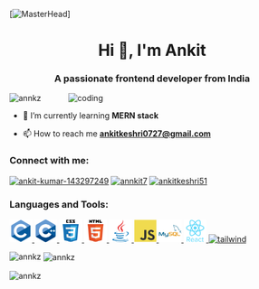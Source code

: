 [![MasterHead](https://miro.medium.com/v2/resize:fit:1400/1*yw0TnheAGN-LPneDaTlaxw.gif)]
<h1 align="center">Hi 👋, I'm Ankit</h1>
<h3 align="center">A passionate frontend developer from India</h3>
<img align="right" alt="coding" width="400" src="https://sounter.com/_next/image?url=%2Fimages%2Fprogrammer.gif&w=1920&q=75">

<p align="left"> <img src="https://komarev.com/ghpvc/?username=annkz&label=Profile%20views&color=0e75b6&style=flat" alt="annkz" /> </p>

- 🌱 I’m currently learning **MERN stack**

- 📫 How to reach me **ankitkeshri0727@gmail.com**

<h3 align="left">Connect with me:</h3>
<p align="left">
<a href="https://linkedin.com/in/ankit-kumar-143297249" target="blank"><img align="center" src="https://raw.githubusercontent.com/rahuldkjain/github-profile-readme-generator/master/src/images/icons/Social/linked-in-alt.svg" alt="ankit-kumar-143297249" height="30" width="40" /></a>
<a href="https://www.leetcode.com/annkit7" target="blank"><img align="center" src="https://raw.githubusercontent.com/rahuldkjain/github-profile-readme-generator/master/src/images/icons/Social/leet-code.svg" alt="annkit7" height="30" width="40" /></a>
<a href="https://auth.geeksforgeeks.org/user/ankitkeshri51" target="blank"><img align="center" src="https://raw.githubusercontent.com/rahuldkjain/github-profile-readme-generator/master/src/images/icons/Social/geeks-for-geeks.svg" alt="ankitkeshri51" height="30" width="40" /></a>
</p>

<h3 align="left">Languages and Tools:</h3>
<p align="left"> <a href="https://www.cprogramming.com/" target="_blank" rel="noreferrer"> <img src="https://raw.githubusercontent.com/devicons/devicon/master/icons/c/c-original.svg" alt="c" width="40" height="40"/> </a> <a href="https://www.w3schools.com/cpp/" target="_blank" rel="noreferrer"> <img src="https://raw.githubusercontent.com/devicons/devicon/master/icons/cplusplus/cplusplus-original.svg" alt="cplusplus" width="40" height="40"/> </a> <a href="https://www.w3schools.com/css/" target="_blank" rel="noreferrer"> <img src="https://raw.githubusercontent.com/devicons/devicon/master/icons/css3/css3-original-wordmark.svg" alt="css3" width="40" height="40"/> </a> <a href="https://www.w3.org/html/" target="_blank" rel="noreferrer"> <img src="https://raw.githubusercontent.com/devicons/devicon/master/icons/html5/html5-original-wordmark.svg" alt="html5" width="40" height="40"/> </a> <a href="https://www.java.com" target="_blank" rel="noreferrer"> <img src="https://raw.githubusercontent.com/devicons/devicon/master/icons/java/java-original.svg" alt="java" width="40" height="40"/> </a> <a href="https://developer.mozilla.org/en-US/docs/Web/JavaScript" target="_blank" rel="noreferrer"> <img src="https://raw.githubusercontent.com/devicons/devicon/master/icons/javascript/javascript-original.svg" alt="javascript" width="40" height="40"/> </a> <a href="https://www.mysql.com/" target="_blank" rel="noreferrer"> <img src="https://raw.githubusercontent.com/devicons/devicon/master/icons/mysql/mysql-original-wordmark.svg" alt="mysql" width="40" height="40"/> </a> <a href="https://reactjs.org/" target="_blank" rel="noreferrer"> <img src="https://raw.githubusercontent.com/devicons/devicon/master/icons/react/react-original-wordmark.svg" alt="react" width="40" height="40"/> </a> <a href="https://tailwindcss.com/" target="_blank" rel="noreferrer"> <img src="https://www.vectorlogo.zone/logos/tailwindcss/tailwindcss-icon.svg" alt="tailwind" width="40" height="40"/> </a> </p>

<p><img align="left" src="https://github-readme-stats.vercel.app/api/top-langs?username=annkz&show_icons=true&locale=en&layout=compact" alt="annkz" /></p>

<p>&nbsp;<img align="center" src="https://github-readme-stats.vercel.app/api?username=annkz&show_icons=true&locale=en" alt="annkz" /></p>

<p><img align="center" src="https://github-readme-streak-stats.herokuapp.com/?user=annkz&" alt="annkz" /></p>
